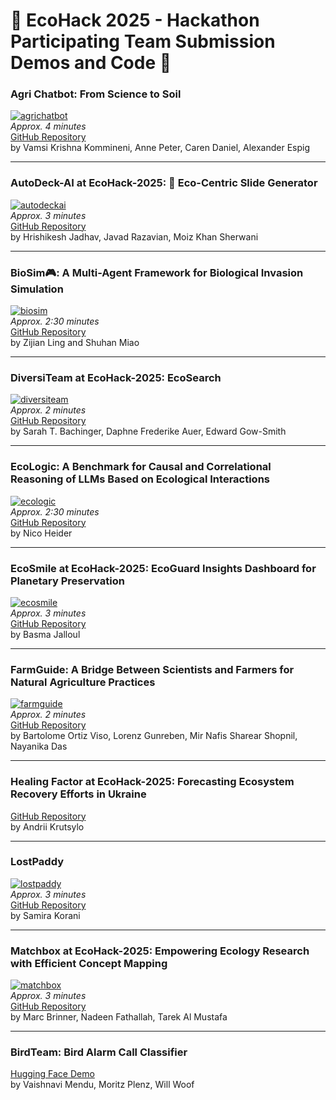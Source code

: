 # 🌱 EcoHack 2025 - Hackathon Participating Team Submission Demos and Code 🌿  

### Agri Chatbot: From Science to Soil
[![agrichatbot](https://img.youtube.com/vi/gtgdwoRFW7U/0.jpg)](https://www.youtube.com/watch?v=gtgdwoRFW7U)  
*Approx. 4 minutes*  
[GitHub Repository](https://github.com/Vamsi-Kommineni/Agri_chatbot)  
by Vamsi Krishna Kommineni, Anne Peter, Caren Daniel, Alexander Espig  

---

### AutoDeck-AI at EcoHack-2025: 🌿 Eco-Centric Slide Generator  
[![autodeckai](https://i.vimeocdn.com/video/XXXXX_640.jpg)](https://vimeo.com/1050934412/187d07401a?share=copy)  
*Approx. 3 minutes*  
[GitHub Repository](https://github.com/knowhrishi/AutoDeckAI-EchoHack)  
by Hrishikesh Jadhav, Javad Razavian, Moiz Khan Sherwani

---

### BioSim🎮: A Multi-Agent Framework for Biological Invasion Simulation  
[![biosim](https://placehold.co/560x315?text=BioSim)](https://www.loom.com/share/5131baf9d51e4057974ccfb0a96cac2f?sid=74378f4c-755f-4dbc-ad59-1489fb1d2c8d)  
*Approx. 2:30 minutes*  
[GitHub Repository](https://github.com/Georgelingzj/ecohack-2025)  
by Zijian Ling and Shuhan Miao  

---

### DiversiTeam at EcoHack-2025: EcoSearch  
[![diversiteam](https://img.youtube.com/vi/hzzh0n7r93Y/0.jpg)](https://www.youtube.com/watch?v=hzzh0n7r93Y)  
*Approx. 2 minutes*  
[GitHub Repository](https://github.com/stbachinger/DiversiTeam_Ecological-Attribute-Search)  
by Sarah T. Bachinger, Daphne Frederike Auer, Edward Gow-Smith  

---

### EcoLogic: A Benchmark for Causal and Correlational Reasoning of LLMs Based on Ecological Interactions  
[![ecologic](https://img.youtube.com/vi/ihIilU5kT9k/0.jpg)](https://www.youtube.com/watch?v=ihIilU5kT9k)  
*Approx. 2:30 minutes*  
[GitHub Repository](https://github.com/nheider/ecologic)  
by Nico Heider  

---

### EcoSmile at EcoHack-2025: EcoGuard Insights Dashboard for Planetary Preservation  
[![ecosmile](https://placehold.co/560x315?text=EcoSmile)](https://www.loom.com/share/e1eb3f569ddc4f598964caf3aa1dabd5?sid=772da6cc-b5b9-40e6-8419-fd25f9459ba1)  
*Approx. 3 minutes*  
[GitHub Repository](https://github.com/basmajalloul/ecoguard)  
by Basma Jalloul  

---

### FarmGuide: A Bridge Between Scientists and Farmers for Natural Agriculture Practices  
[![farmguide](https://img.youtube.com/vi/g3sFBekraBA/0.jpg)](https://www.youtube.com/watch?v=g3sFBekraBA)  
*Approx. 2 minutes*  
[GitHub Repository](https://github.com/Gunreben/FarmersGuide)  
by Bartolome Ortiz Viso, Lorenz Gunreben, Mir Nafis Sharear Shopnil, Nayanika Das  

---

### Healing Factor at EcoHack-2025: Forecasting Ecosystem Recovery Efforts in Ukraine  
[GitHub Repository](https://github.com/DentonJC/Healing-Factor)  
by Andrii Krutsylo  

---

### LostPaddy  
[![lostpaddy](https://img.youtube.com/vi/hfjgEk9JzWw/0.jpg)](https://www.youtube.com/watch?v=hfjgEk9JzWw)  
*Approx. 3 minutes*  
[GitHub Repository](https://github.com/skorani/Ecohack)  
by Samira Korani  

---

### Matchbox at EcoHack-2025: Empowering Ecology Research with Efficient Concept Mapping  
[![matchbox](https://img.youtube.com/vi/ffpOjGeaZlI/0.jpg)](https://www.youtube.com/watch?v=ffpOjGeaZlI)  
*Approx. 3 minutes*  
[GitHub Repository](https://github.com/EcoWeaver/EcoHack-Ontology-Concept-Disambiguation)  
by Marc Brinner, Nadeen Fathallah, Tarek Al Mustafa  

---

### BirdTeam: Bird Alarm Call Classifier  
[Hugging Face Demo](https://huggingface.co/spaces/mendu/birdalarmcallclassifier/tree/main)  
by Vaishnavi Mendu, Moritz Plenz, Will Woof  
